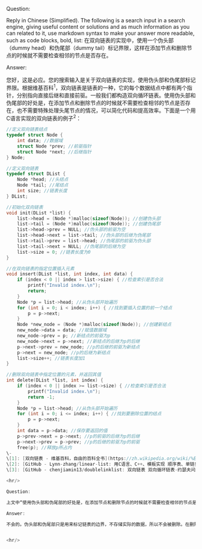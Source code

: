 Question:

Reply in Chinese (Simplified).
The following is a search input in a search engine, giving useful content or solutions and as much information as you can related to it, use markdown syntax to make your answer more readable, such as code blocks, bold, list:
在双向链表的实现中，使用一个伪头部（dummy head）和伪尾部（dummy tail）标记界限，这样在添加节点和删除节点的时候就不需要检查相邻的节点是否存在。

Answer:

您好，这是必应。您的搜索输入是关于双向链表的实现，使用伪头部和伪尾部标记界限。根据维基百科<sup>1</sup>，双向链表是链表的一种，它的每个数据结点中都有两个指针，分别指向直接后继和直接前驱。一般我们都构造双向循环链表。使用伪头部和伪尾部的好处是，在添加节点和删除节点的时候就不需要检查相邻的节点是否存在，也不需要特殊处理头尾节点的情况，可以简化代码和提高效率。下面是一个用C语言实现的双向链表的例子<sup>2</sup>：

```c
//定义双向链表结点
typedef struct Node {
    int data; //数据域
    struct Node *prev; //前驱指针
    struct Node *next; //后继指针
} Node;

//定义双向链表
typedef struct DList {
    Node *head; //头结点
    Node *tail; //尾结点
    int size; //链表长度
} DList;

//初始化双向链表
void init(DList *list) {
    list->head = (Node *)malloc(sizeof(Node)); //创建伪头部
    list->tail = (Node *)malloc(sizeof(Node)); //创建伪尾部
    list->head->prev = NULL; //伪头部的前驱为空
    list->head->next = list->tail; //伪头部的后继为伪尾部
    list->tail->prev = list->head; //伪尾部的前驱为伪头部
    list->tail->next = NULL; //伪尾部的后继为空
    list->size = 0; //链表长度为0
}

//在双向链表的指定位置插入元素
void insert(DList *list, int index, int data) {
    if (index < 0 || index > list->size) { //检查索引是否合法
        printf("Invalid index.\n");
        return;
    }
    Node *p = list->head; //从伪头部开始遍历
    for (int i = 0; i < index; i++) { //找到要插入位置的前一个结点
        p = p->next;
    }
    Node *new_node = (Node *)malloc(sizeof(Node)); //创建新结点
    new_node->data = data; //赋值数据域
    new_node->prev = p; //新结点的前驱为p
    new_node->next = p->next; //新结点的后继为p的后继
    p->next->prev = new_node; //p的后继的前驱为新结点
    p->next = new_node; //p的后继为新结点
    list->size++; //链表长度加1
}

//删除双向链表中指定位置的元素，并返回其值
int delete(DList *list, int index) {
    if (index < 0 || index >= list->size) { //检查索引是否合法
        printf("Invalid index.\n");
        return -1;
    }
    Node *p = list->head; //从伪头部开始遍历
    for (int i = 0; i <= index; i++) { //找到要删除位置的结点
        p = p->next;
    }
    int data = p->data; //保存要返回的值
    p->prev->next = p->next; //p的前驱的后继为p的后继
    p->next->prev = p->prev; //p的后继的前驱为p的前驱
    free(p); //释放p所占内
\-
\[1]: [双向链表 - 维基百科，自由的百科全书](https://zh.wikipedia.org/wiki/%E5%8F%8C%E5%90%91%E9%93%BE%E8%A1%A8)
\[2]: [GitHub - Lynn-zhang/linear-list: 用C语言、C++、模板实现 顺序表、单链表、双向链表](https://github.com/Lynn-zhang/linear-list)
\[3]: [GitHub - chenjiamin13/doublelinklist: 双向链表 双向循环链表-约瑟夫问题](https://github.com/chenjiamin13/doublelinklist)

<hr/>

Question:

上文中“使用伪头部和伪尾部的好处是，在添加节点和删除节点的时候就不需要检查相邻的节点是否存在，也不需要特殊处理头尾节点的情况，可以简化代码和提高效率。”  代码中不会删除伪头部和伪尾部吗？

Answer:

不会的。伪头部和伪尾部只是用来标记链表的边界，不存储实际的数据，所以不会被删除。在删除操作中，我们只删除索引在0到size-1之间的结点，而伪头部和伪尾部不在这个范围内。只有在销毁整个链表的时候，才会释放伪头部和伪尾部所占的内存。


<hr/>

